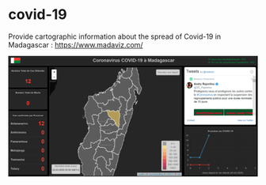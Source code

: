 # covid-19

Provide cartographic information about the spread of Covid-19 in Madagascar : https://www.madaviz.com/


![Screen shot of the website](/images/screen.PNG)
